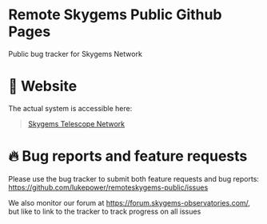 # Remote Skygems Public Github Pages
Public bug tracker for Skygems Network

# 🚀 Website
The actual system is accessible here:

> [Skygems Telescope Network](https://skygems-observatories.com/app)


# 🔥 Bug reports and feature requests
Please use the bug tracker to submit both feature requests and bug reports:
https://github.com/lukepower/remoteskygems-public/issues


We also monitor our forum at https://forum.skygems-observatories.com/, but like to link to the tracker to track progress on all issues


